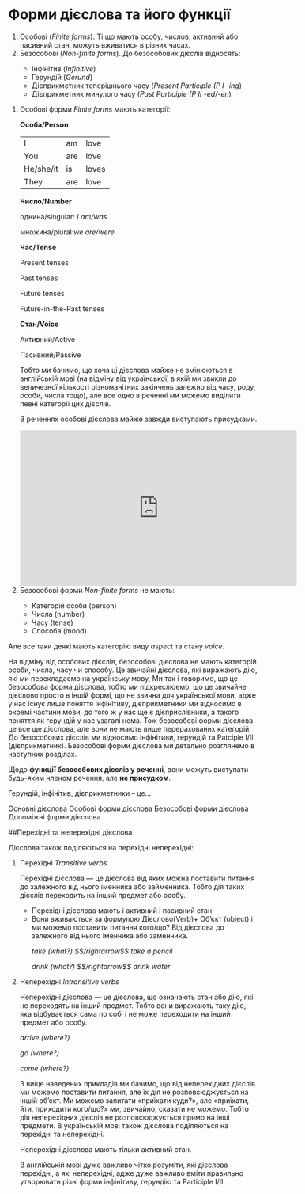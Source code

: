 # Форми дiєслова та його функцiї

<ol>
<li>Особові (<i>Finite forms</i>). Ті що мають особу, числов, активний або пасивний стан, можуть вживатися в різних часах.</li>
<li>Безособові (<i>Non-finite forms</i>). До безособових дієслів відносять:</li>
<ul>
<li>Інфінітив (<i>Infinitive</i>)</li>
<li>Герундій (<i>Gerund</i>)</li>
<li>Дієприкметник теперішнього часу (<i>Present Participle (P I -ing</i>)</li>
<li>Дієприкметник минулого часу (<i>Past Participle (P II -ed/-en</i>)</li>
</ul>
</ol>

<ol>
<li>Особові форми <i>Finite forms</i> мають категорії:</li>
<p><b>Особа/Person</b></p>
<table>
<tr>
<td>I</td>
<td>am</td>
<td>love</td>
</tr>
<tr>
<td>You</td>
<td>are</td>
<td>love</td>
</tr>
<tr>
<td>He/she/it</td>
<td>is</td>
<td>loves</td>
</tr>
<tr>
<td>They</td>
<td>are</td>
<td>love</td>
</tr>
</table>
<p><b>Число/Number</b></p>
<p>однина/singular: <i>I am/was</i></p>
<p>множина/plural:<i>we are/were</i></p>
<p><b>Час/Tense</b></p>
<p>Present tenses</p>
<p>Past tenses</p>
<p>Future tenses</p>
<p>Future-in-the-Past tenses</p>
<p><b>Стан/Voice</b></p>
<p>Активний/Active</p>
<p>Пасивний/Passive</p>
<p>Тобто ми бачимо, що хоча ці дієслова майже не змінюються в англійській мові (на відміну від української, в якій ми звикли до величезної кількості різноманітних закінчень залежно від часу, роду, особи, числа тощо), але все одно в реченні ми можемо виділити певні категорії цих дієслів.</p>
<p>В реченнях особові дієслова майже завжди виступають присудками.</p>

<div class="fluidMedia">
<iframe align="center" width="560" height="315" src="https://www.youtube.com/embed/zNfdoIm4bHw" frameborder="0" allowfullscreen></iframe>
</div>
<div class="popup">
</div>

<li>Безособові форми <i>Non-finite forms</i> не мають:</li>
<ul>
<li>Категорій особи (person)</li>
<li>Числа (number)</li>
<li>Часу (tense)</li>
<li>Способа (mood)</li>
</ul>
</ol>

<p>Але все таки деякі мають категорію виду <i>aspect</i> та стану <i>voice</i>.</p>

<p>На відміну від особових дієслів, безособові дієслова не мають категорій особи, числа, часу чи способу. Це звичайні дієслова, які виражають дію, які ми перекладаємо на українську мову, Ми так і говоримо, що це безособова форма дієслова, тобто ми підкреслюємо, що це звичайне дієслово просто в іншій формі, що  не звична для української мови, адже у нас існує лише поняття інфінітиву, дієприкметники ми відносимо в окремі частини мови, до того ж у нас ще є дієприслівники, а такого поняття як герундій у нас узагалі нема. Тож безособові форми дієслова це все ще дієслова, але вони не мають вище перерахованих категорій. До безособових дієслів ми відносимо інфінітиви, герундій та Patciple I/II (дієприкметник). Безособові форми дієслова ми детально розглянемо в наступних розділах.</p>

<p>Щодо <b>функції безособових дієслів у реченні</b>, вони можуть виступати будь-яким членом речення, але <b>не присудком</b>.</p>

<quiz correctLabel="correct" incorrectLabel="incorrect" checkLabel="check">
    <question text="">
        <p>Герундій, інфінітив, дієприкметники – це...</p>
        <answer>Основні дієслова</answer>
        <answer>Особові форми дієслова</answer>
        <answer correct>Безособові форми дієслова</answer>
        <answer>Допоміжні флрми дієслова</answer>
    </question>
</quiz>

##Перехідні та неперехідні дієслова

<p>Дієслова також поділяються на перехідні неперехідні:</p>
<ol>
<li>Перехідні <i>Transitive verbs</i></li>
<p>Перехідні дієслова — це дієслова від яких можна поставити питання до залежного від нього іменника або займенника. Тобто дія таких дієслів переходить на інший предмет або особу.</p>
<ul>
<li>Перехідні дієслова мають і активний і пасивний стан.</li>
<li>Вони вживаються за формулою Дієслово(Verb)+ Об’єкт (object) і ми можемо поставити питання кого/що? Від дієслова до залежного від нього іменника або заменника.</li>
<p><i>take (what?) $$/rightarrow$$ take a pencil</i></p>
<p><i>drink (what?) $$/rightarrow$$ drink water</i></p>
</ul>
<li>Неперехідні <i>Intransitive verbs</i></li>
<p>Неперехідні дієслова — це дієслова, що означають стан або дію, які не переходять на інший предмет. Тобто вони виражають таку дію, яка відбувається сама по собі і не може переходити на інший предмет або особу.</p>
<p><i>arrive (where?)</i></p>
<p><i>go (where?)</i></p>
<p><i>come (where?)</i></p>
<p>З вище наведених прикладів ми бачимо, що від неперехідних дієслів ми можемо поставити питання, але їх дія не розповсюджується на іншій об’єкт. Ми можемо запитати «приїхати куди?», але «приїхати, йти, приходити кого/що?» ми, звичайно, сказати не можемо. Тобто дія неперехідних дієслів не розповсюджується прямо на інші предмети. В українській мові також дієслова поділяються на перехідні та неперехідні.</p>
<p>Неперехідні дієслова мають тільки активний стан.</p>
<p>В англійській мові дуже важливо чітко розуміти, які дієслова перехідні, а які неперехідні, адже дуже важливо вміти правильно утворювати  різні форми інфінітиву, герундію та Participle I/II.</p>
</ol>